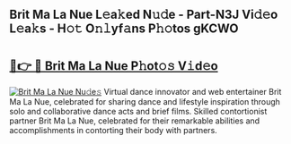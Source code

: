 ## Brit Ma La Nue L𝚎a𝚔ed N𝚞𝚍e - Part-N3J Vi𝚍𝚎o L𝚎a𝚔s - H𝚘𝚝 O𝚗𝚕yf𝚊ns P𝚑𝚘tos gKCWO

# <h2><a href="http://kf6j38t.oniu.top/?m=Brit+Ma+La+Nue">🔗👉 🔴 Brit Ma La Nue P𝚑ot𝚘𝚜 V𝚒d𝚎o</a></h2>

[![Brit Ma La Nue Nu𝚍e𝚜](https://i.imgur.com/0qMVB7G.gif)](http://kf6j38t.oniu.top/?m=Brit+Ma+La+Nue)
Virtual dance innovator and web entertainer Brit Ma La Nue, celebrated for sharing dance and lifestyle inspiration through solo and collaborative dance acts and brief films. Skilled contortionist partner Brit Ma La Nue, celebrated for their remarkable abilities and accomplishments in contorting their body with partners.  
